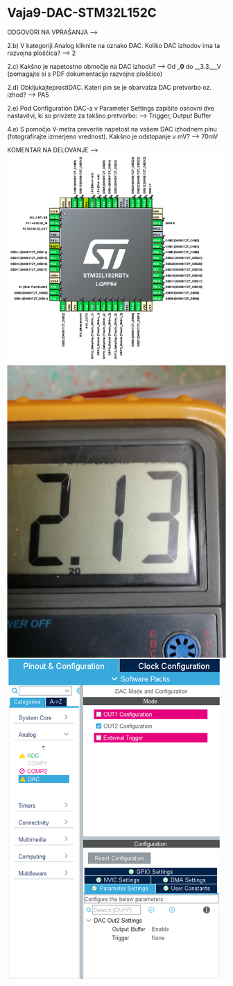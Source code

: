 # Vaja9-DAC-STM32L152C

ODGOVORI NA VPRAŠANJA -->

2.b) V kategoriji Analog kliknite na oznako DAC. Koliko DAC izhodov ima ta razvojna ploščica?
--> 2

2.c) Kakšno je napetostno območje na DAC izhodu?
--> Od ___0__ do __3.3___V (pomagajte si s PDF dokumentacijo razvojne ploščice)

2.d) ObkljukajteprostiDAC. Kateri pin se je obarvalza DAC pretvorbo oz. izhod?
--> PA5

2.e) Pod Configuration DAC-a v Parameter Settings zapišite osnovni dve nastavitvi, ki so privzete za takšno pretvorbo:
--> Trigger, Output Buffer

4.e) S pomočjo V-metra preverite napetost na vašem DAC izhodnem pinu (fotografirajte izmerjeno vrednost). Kakšno je odstopanje v mV?
--> 70mV 

KOMENTAR NA DELOVANJE -->
![Slika mikroprocesorja](https://raw.githubusercontent.com/bozoslapy/Vaja9-DAC-STM32L152C/main/pinout%209.PNG)
![Prikaz na voltmetru](https://raw.githubusercontent.com/bozoslapy/Vaja9-DAC-STM32L152C/main/IMG_20230131_084907.jpg)
![DAC](https://raw.githubusercontent.com/bozoslapy/Vaja9-DAC-STM32L152C/main/vaja%209%20dac.PNG)

